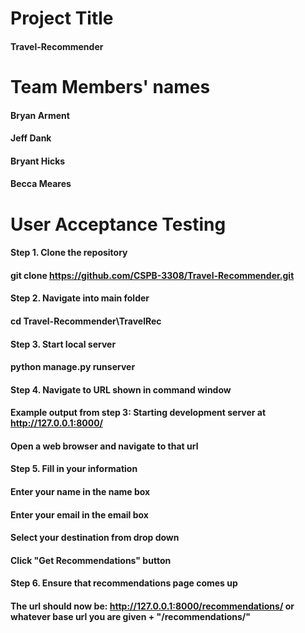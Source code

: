 # Project Title
#### Travel-Recommender

# Team Members' names
#### Bryan Arment
#### Jeff Dank
#### Bryant Hicks
#### Becca Meares

# User Acceptance Testing
#### <b>Step 1. Clone the repository</b>
#### git clone https://github.com/CSPB-3308/Travel-Recommender.git
####
#### <b>Step 2. Navigate into main folder</b>
#### cd Travel-Recommender\TravelRec
####
#### <b>Step 3. Start local server</b>
#### python manage.py runserver
####
#### <b>Step 4. Navigate to URL shown in command window</b>
#### Example output from step 3: Starting development server at http://127.0.0.1:8000/
#### Open a web browser and navigate to that url
####
#### <b>Step 5. Fill in your information</b>
#### Enter your name in the name box
#### Enter your email in the email box
#### Select your destination from drop down
#### Click "Get Recommendations" button
####
#### <b>Step 6. Ensure that recommendations page comes up</b>
#### The url should now be: http://127.0.0.1:8000/recommendations/ or whatever base url you are given + "/recommendations/"
